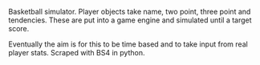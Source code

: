 Basketball simulator.
Player objects take name, two point, three point and tendencies. 
These are put into a game engine and simulated until a target score.

Eventually the aim is for this to be time based and to take input from real player stats. Scraped with BS4 in python.
